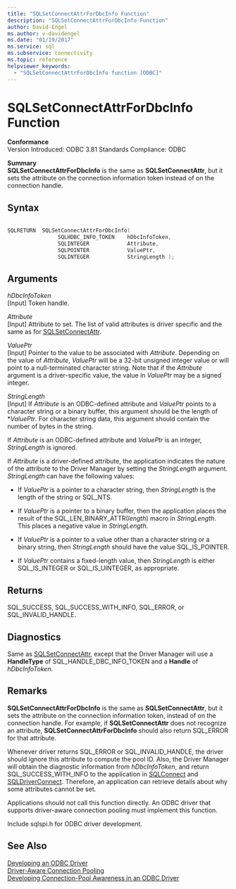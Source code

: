 ```yaml
---
title: "SQLSetConnectAttrForDbcInfo Function"
description: "SQLSetConnectAttrForDbcInfo Function"
author: David-Engel
ms.author: v-davidengel
ms.date: "01/19/2017"
ms.service: sql
ms.subservice: connectivity
ms.topic: reference
helpviewer_keywords:
  - "SQLSetConnectAttrForDbcInfo function [ODBC]"
---
```

# SQLSetConnectAttrForDbcInfo Function
**Conformance**  
 Version Introduced: ODBC 3.81 Standards Compliance: ODBC  
  
 **Summary**  
 **SQLSetConnectAttrForDbcInfo** is the same as **SQLSetConnectAttr**, but it sets the attribute on the connection information token instead of on the connection handle.  
  
## Syntax  
  
```cpp
  
SQLRETURN  SQLSetConnectAttrForDbcInfo(  
                SQLHDBC_INFO_TOKEN    hDbcInfoToken,  
                SQLINTEGER            Attribute,  
                SQLPOINTER            ValuePtr,  
                SQLINTEGER            StringLength );  
```  
  
## Arguments  
 *hDbcInfoToken*  
 [Input] Token handle.  
  
 *Attribute*  
 [Input] Attribute to set. The list of valid attributes is driver specific and the same as for [SQLSetConnectAttr](../../../odbc/reference/syntax/sqlsetconnectattr-function.md).  
  
 *ValuePtr*  
 [Input] Pointer to the value to be associated with *Attribute*. Depending on the value of *Attribute*, *ValuePtr* will be a 32-bit unsigned integer value or will point to a null-terminated character string. Note that if the *Attribute* argument is a driver-specific value, the value in *ValuePtr* may be a signed integer.  
  
 *StringLength*  
 [Input] If *Attribute* is an ODBC-defined attribute and *ValuePtr* points to a character string or a binary buffer, this argument should be the length of **ValuePtr*. For character string data, this argument should contain the number of bytes in the string.  
  
 If *Attribute* is an ODBC-defined attribute and *ValuePtr* is an integer, *StringLength* is ignored.  
  
 If *Attribute* is a driver-defined attribute, the application indicates the nature of the attribute to the Driver Manager by setting the *StringLength* argument. *StringLength* can have the following values:  
  
-   If *ValuePtr* is a pointer to a character string, then *StringLength* is the length of the string or SQL_NTS.  
  
-   If *ValuePtr* is a pointer to a binary buffer, then the application places the result of the SQL_LEN_BINARY_ATTR(*length*) macro in *StringLength*. This places a negative value in *StringLength*.  
  
-   If *ValuePtr* is a pointer to a value other than a character string or a binary string, then *StringLength* should have the value SQL_IS_POINTER.  
  
-   If *ValuePtr* contains a fixed-length value, then *StringLength* is either SQL_IS_INTEGER or SQL_IS_UINTEGER, as appropriate.  
  
## Returns  
 SQL_SUCCESS, SQL_SUCCESS_WITH_INFO, SQL_ERROR, or SQL_INVALID_HANDLE.  
  
## Diagnostics  
 Same as [SQLSetConnectAttr](../../../odbc/reference/syntax/sqlsetconnectattr-function.md), except that the Driver Manager will use a **HandleType** of SQL_HANDLE_DBC_INFO_TOKEN and a **Handle** of *hDbcInfoToken*.  
  
## Remarks  
 **SQLSetConnectAttrForDbcInfo** is the same as **SQLSetConnectAttr**, but it sets the attribute on the connection information token, instead of on the connection handle. For example, if **SQLSetConnectAttr** does not recognize an attribute, **SQLSetConnectAttrForDbcInfo** should also return SQL_ERROR for that attribute.  
  
 Whenever driver returns SQL_ERROR or SQL_INVALID_HANDLE, the driver should ignore this attribute to compute the pool ID. Also, the Driver Manager will obtain the diagnostic information from *hDbcInfoToken*, and return SQL_SUCCESS_WITH_INFO to the application in [SQLConnect](../../../odbc/reference/syntax/sqlconnect-function.md) and [SQLDriverConnect](../../../odbc/reference/syntax/sqldriverconnect-function.md). Therefore, an application can retrieve details about why some attributes cannot be set.  
  
 Applications should not call this function directly. An ODBC driver that supports driver-aware connection pooling must implement this function.  
  
 Include sqlspi.h for ODBC driver development.  
  
## See Also  
 [Developing an ODBC Driver](../../../odbc/reference/develop-driver/developing-an-odbc-driver.md)   
 [Driver-Aware Connection Pooling](../../../odbc/reference/develop-app/driver-aware-connection-pooling.md)   
 [Developing Connection-Pool Awareness in an ODBC Driver](../../../odbc/reference/develop-driver/developing-connection-pool-awareness-in-an-odbc-driver.md)
